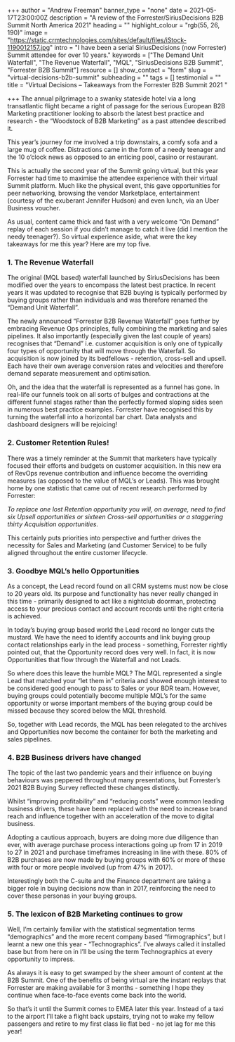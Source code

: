 +++
author = "Andrew Freeman"
banner_type = "none"
date = 2021-05-17T23:00:00Z
description = "A review of the Forrester/SiriusDecisions B2B Summit North America 2021"
heading = ""
highlight_colour = "rgb(55, 26, 190)"
image = "https://static.crmtechnologies.com/sites/default/files/iStock-1190012157.jpg"
intro = "I have been a serial SiriusDecisions (now Forrester) Summit attendee for over 10 years."
keywords = ["The Demand Unit Waterfall", "The Revenue Waterfall", "MQL", "SiriusDecisions B2B Summit", "Forrester B2B Summit"]
resource = []
show_contact = "form"
slug = "virtual-decisions-b2b-summit"
subheading = ""
tags = []
testimonial = ""
title = "Virtual Decisions – Takeaways from the Forrester B2B Summit 2021 "

+++
The annual pilgrimage to a swanky stateside hotel via a long transatlantic flight became a right of passage for the serious European B2B Marketing practitioner looking to absorb the latest best practice and research - the “Woodstock of B2B Marketing” as a past attendee described it.

This year’s journey for me involved a trip downstairs, a comfy sofa and a large mug of coffee. Distractions came in the form of a needy teenager and the 10 o’clock news as opposed to an enticing pool, casino or restaurant.

This is actually the second year of the Summit going virtual, but this year Forrester had time to maximise the attendee experience with their virtual Summit platform. Much like the physical event, this gave opportunities for peer networking, browsing the vendor Marketplace, entertainment (courtesy of the exuberant Jennifer Hudson) and even lunch, via an Uber Business voucher.

As usual, content came thick and fast with a very welcome “On Demand” replay of each session if you didn’t manage to catch it live (did I mention the needy teenager?). So virtual experience aside, what were the key takeaways for me this year? Here are my top five.

<h3>1. The Revenue Waterfall</h3>

The original (MQL based) waterfall launched by SiriusDecisions has been modified over the years to encompass the latest best practice. In recent years it was updated to recognise that B2B buying is typically performed by buying groups rather than individuals and was therefore renamed the “Demand Unit Waterfall”.

The newly announced “Forrester B2B Revenue Waterfall” goes further by embracing Revenue Ops principles, fully combining the marketing and sales pipelines. It also importantly (especially given the last couple of years) recognises that “Demand” i.e. customer acquisition is only one of typically four types of opportunity that will move through the Waterfall. So acquisition is now joined by its bedfellows - retention, cross-sell and upsell. Each have their own average conversion rates and velocities and therefore demand separate measurement and optimisation.

Oh, and the idea that the waterfall is represented as a funnel has gone. In real-life our funnels took on all sorts of bulges and contractions at the different funnel stages rather than the perfectly formed sloping sides seen in numerous best practice examples. Forrester have recognised this by turning the waterfall into a horizontal bar chart. Data analysts and dashboard designers will be rejoicing!

<h3>2. Customer Retention Rules!</h3>

There was a timely reminder at the Summit that marketers have typically focused their efforts and budgets on customer acquisition. In this new era of RevOps revenue contribution and influence become the overriding measures (as opposed to the value of MQL’s or Leads). This was brought home by one statistic that came out of recent research performed by Forrester:

_To replace one lost Retention opportunity you will, on average, need to find six Upsell opportunities or sixteen Cross-sell opportunities or a staggering thirty Acquisition opportunities._

This certainly puts priorities into perspective and further drives the necessity for Sales and Marketing (and Customer Service) to be fully aligned throughout the entire customer lifecycle.

<h3>3. Goodbye MQL’s hello Opportunities</h3>

As a concept, the Lead record found on all CRM systems must now be close to 20 years old. Its purpose and functionality has never really changed in this time - primarily designed to act like a nightclub doorman, protecting access to your precious contact and account records until the right criteria is achieved.

In today’s buying group based world the Lead record no longer cuts the mustard. We have the need to identify accounts and link buying group contact relationships early in the lead process - something, Forrester rightly pointed out, that the Opportunity record does very well. In fact, it is now Opportunities that flow through the Waterfall and not Leads.

So where does this leave the humble MQL? The MQL represented a single Lead that matched your “let them in” criteria and showed enough interest to be considered good enough to pass to Sales or your BDR team. However, buying groups could potentially become multiple MQL’s for the same opportunity or worse important members of the buying group could be missed because they scored below the MQL threshold.

So, together with Lead records, the MQL has been relegated to the archives and Opportunities now become the container for both the marketing and sales pipelines.

<h3>4. B2B Business drivers have changed</h3>

The topic of the last two pandemic years and their influence on buying behaviours was peppered throughout many presentations, but Forrester’s 2021 B2B Buying Survey reflected these changes distinctly.

Whilst “improving profitability” and “reducing costs” were common leading business drivers, these have been replaced with the need to increase brand reach and influence together with an acceleration of the move to digital business.

Adopting a cautious approach, buyers are doing more due diligence than ever, with average purchase process interactions going up from 17 in 2019 to 27 in 2021 and purchase timeframes increasing in line with these. 80% of B2B purchases are now made by buying groups with 60% or more of these with four or more people involved (up from 47% in 2017).

Interestingly both the C-suite and the Finance department are taking a bigger role in buying decisions now than in 2017, reinforcing the need to cover these personas in your buying groups.


<h3>5. The lexicon of B2B Marketing continues to grow</h3>

Well, I’m certainly familiar with the statistical segmentation terms “demographics” and the more recent company based “firmographics”, but I learnt a new one this year - “Technographics”. I’ve always called it installed base but from here on in I’ll be using the term Technographics at every opportunity to impress.

As always it is easy to get swamped by the sheer amount of content at the B2B Summit. One of the benefits of being virtual are the instant replays that Forrester are making available for 3 months - something I hope they continue when face-to-face events come back into the world.

So that’s it until the Summit comes to EMEA later this year. Instead of a taxi to the airport I’ll take a flight back upstairs, trying not to wake my fellow passengers and retire to my first class lie flat bed - no jet lag for me this year!